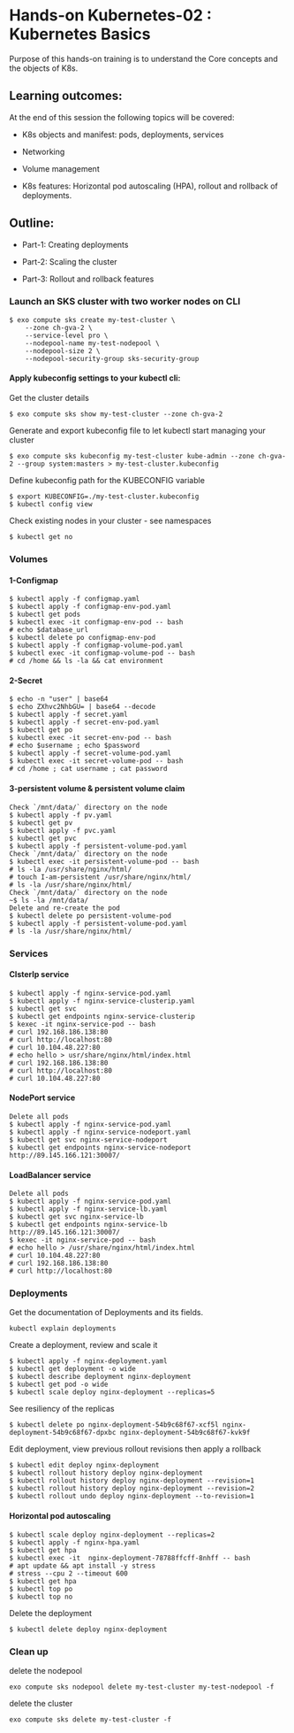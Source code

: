 # Hands-on Kubernetes-02 : Kubernetes Basics

Purpose of this hands-on training is to understand the Core concepts and the objects of K8s.

## Learning outcomes:

At the end of this session the following topics will be covered:

- K8s objects and manifest: pods, deployments, services

- Networking

- Volume management

- K8s features: Horizontal pod autoscaling (HPA), rollout and rollback of deployments.

## Outline:

- Part-1: Creating deployments

- Part-2: Scaling the cluster 

- Part-3: Rollout and rollback features

### Launch an SKS cluster with two worker nodes on CLI
```
$ exo compute sks create my-test-cluster \
    --zone ch-gva-2 \
    --service-level pro \
    --nodepool-name my-test-nodepool \
    --nodepool-size 2 \
    --nodepool-security-group sks-security-group
```

#### Apply kubeconfig settings to your kubectl cli:

Get the cluster details
```
$ exo compute sks show my-test-cluster --zone ch-gva-2
```

Generate and export kubeconfig file to let kubectl start managing your cluster
```
$ exo compute sks kubeconfig my-test-cluster kube-admin --zone ch-gva-2 --group system:masters > my-test-cluster.kubeconfig
```

Define kubeconfig path for the KUBECONFIG variable
```
$ export KUBECONFIG=./my-test-cluster.kubeconfig
$ kubectl config view
```

Check existing nodes in your cluster - see namespaces
```
$ kubectl get no
```

### Volumes

#### 1-Configmap
```
$ kubectl apply -f configmap.yaml
$ kubectl apply -f configmap-env-pod.yaml
$ kubectl get pods
$ kubectl exec -it configmap-env-pod -- bash
# echo $database_url
$ kubectl delete po configmap-env-pod
$ kubectl apply -f configmap-volume-pod.yaml
$ kubectl exec -it configmap-volume-pod -- bash
# cd /home && ls -la && cat environment
```

#### 2-Secret
```
$ echo -n "user" | base64
$ echo ZXhvc2NhbGU= | base64 --decode
$ kubectl apply -f secret.yaml
$ kubectl apply -f secret-env-pod.yaml
$ kubectl get po
$ kubectl exec -it secret-env-pod -- bash
# echo $username ; echo $password
$ kubectl apply -f secret-volume-pod.yaml
$ kubectl exec -it secret-volume-pod -- bash
# cd /home ; cat username ; cat password
```

#### 3-persistent volume & persistent volume claim
```
Check `/mnt/data/` directory on the node
$ kubectl apply -f pv.yaml
$ kubectl get pv
$ kubectl apply -f pvc.yaml
$ kubectl get pvc
$ kubectl apply -f persistent-volume-pod.yaml
Check `/mnt/data/` directory on the node
$ kubectl exec -it persistent-volume-pod -- bash
# ls -la /usr/share/nginx/html/
# touch I-am-persistent /usr/share/nginx/html/
# ls -la /usr/share/nginx/html/
Check `/mnt/data/` directory on the node
~$ ls -la /mnt/data/
Delete and re-create the pod
$ kubectl delete po persistent-volume-pod
$ kubectl apply -f persistent-volume-pod.yaml
# ls -la /usr/share/nginx/html/
```

### Services

#### ClsterIp service
```
$ kubectl apply -f nginx-service-pod.yaml
$ kubectl apply -f nginx-service-clusterip.yaml
$ kubectl get svc
$ kubectl get endpoints nginx-service-clusterip
$ kexec -it nginx-service-pod -- bash
# curl 192.168.186.138:80
# curl http://localhost:80
# curl 10.104.48.227:80
# echo hello > usr/share/nginx/html/index.html 
# curl 192.168.186.138:80
# curl http://localhost:80
# curl 10.104.48.227:80
```

#### NodePort service
```
Delete all pods
$ kubectl apply -f nginx-service-pod.yaml
$ kubectl apply -f nginx-service-nodeport.yaml
$ kubectl get svc nginx-service-nodeport
$ kubectl get endpoints nginx-service-nodeport
http://89.145.166.121:30007/
```

#### LoadBalancer service
```
Delete all pods
$ kubectl apply -f nginx-service-pod.yaml
$ kubectl apply -f nginx-service-lb.yaml
$ kubectl get svc nginx-service-lb
$ kubectl get endpoints nginx-service-lb
http://89.145.166.121:30007/
$ kexec -it nginx-service-pod -- bash
# echo hello > /usr/share/nginx/html/index.html
# curl 10.104.48.227:80
# curl 192.168.186.138:80
# curl http://localhost:80
```


### Deployments

Get the documentation of Deployments and its fields.
```
kubectl explain deployments
```

Create a deployment, review and scale it
```
$ kubectl apply -f nginx-deployment.yaml
$ kubectl get deployment -o wide
$ kubectl describe deployment nginx-deployment
$ kubectl get pod -o wide
$ kubectl scale deploy nginx-deployment --replicas=5
```

See resiliency of the replicas
```
$ kubectl delete po nginx-deployment-54b9c68f67-xcf5l nginx-deployment-54b9c68f67-dpxbc nginx-deployment-54b9c68f67-kvk9f
```

Edit deployment, view previous rollout revisions then apply a rollback
```
$ kubectl edit deploy nginx-deployment
$ kubectl rollout history deploy nginx-deployment
$ kubectl rollout history deploy nginx-deployment --revision=1
$ kubectl rollout history deploy nginx-deployment --revision=2
$ kubectl rollout undo deploy nginx-deployment --to-revision=1
```

#### Horizontal pod autoscaling

```
$ kubectl scale deploy nginx-deployment --replicas=2
$ kubectl apply -f nginx-hpa.yaml
$ kubectl get hpa
$ kubectl exec -it  nginx-deployment-78788ffcff-8nhff -- bash
# apt update && apt install -y stress
# stress --cpu 2 --timeout 600
$ kubectl get hpa
$ kubectl top po
$ kubectl top no
```

Delete the deployment
```
$ kubectl delete deploy nginx-deployment
```



### Clean up
delete the nodepool
```
exo compute sks nodepool delete my-test-cluster my-test-nodepool -f
```

delete the cluster
```
exo compute sks delete my-test-cluster -f
```